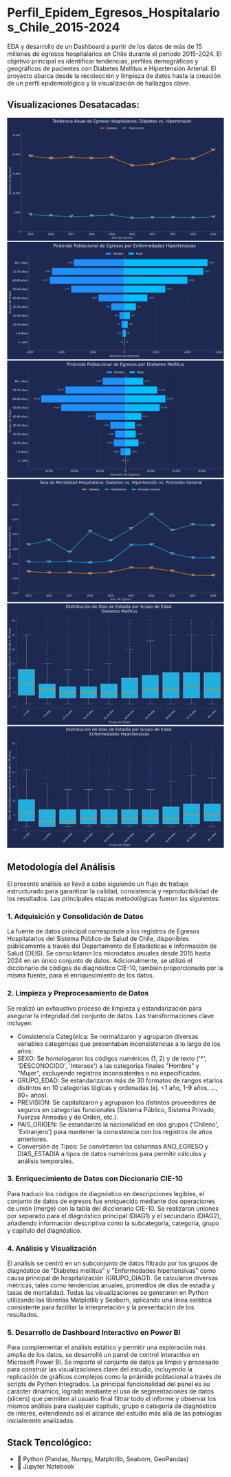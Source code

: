 # Perfil_Epidem_Egresos_Hospitalarios_Chile_2015-2024
EDA y desarrollo de un Dashboard a partir de los datos de más de 15 millones de egresos hospitalarios en Chile durante el periodo 2015-2024.
El objetivo principal es identificar tendencias, perfiles demográficos y geográficos de pacientes con Diabetes Mellitus e Hipertensión Arterial. El proyecto abarca desde la recolección y limpieza de datos hasta la creación de un perfil epidemiológico y la visualización de hallazgos clave.

## Visualizaciones Desatacadas:
![Evolución de los casos de hospitalización por Diabetes Mellitus e Hipertensión](graphics/tendencia_anual_dm_hta.png)
![Pirámide Poblacional de los egresos hospitalarios por Hipertensión](graphics/piramide_enfermedades_hipertensivas.png)
![Pirámide Poblacional de los egresos hospitalarios por Diabetes Mellitus](graphics/piramide_diabetes_mellitus.png)
![Evolución de la tasa de mortalidad para los casos de hospitalización por Diabetes Mellitus e Hipertensión](graphics/tasa_mortalidad_comparativa.png)
![Distribución de la estadía hospitalaria para los casos de Diabetes Mellitus](graphics/boxplot_estadia_por_edad_diabetes_mellitus.png)
![Distribución de la estadía hospitalaria para los casos de Hipertensión](graphics/boxplot_estadia_por_edad_enfermedades_hipertensivas.png)

## Metodología del Análisis
El presente análisis se llevó a cabo siguiendo un flujo de trabajo estructurado para garantizar la calidad, consistencia y reproducibilidad de los resultados. Las principales etapas metodológicas fueron las siguientes:

### 1. Adquisición y Consolidación de Datos
La fuente de datos principal corresponde a los registros de Egresos Hospitalarios del Sistema Público de Salud de Chile, disponibles públicamente a través del Departamento de Estadísticas e Información de Salud (DEIS). Se consolidaron los microdatos anuales desde 2015 hasta 2024 en un único conjunto de datos. Adicionalmente, se utilizó el diccionario de códigos de diagnóstico CIE-10, también proporcionado por la misma fuente, para el enriquecimiento de los datos.

### 2. Limpieza y Preprocesamiento de Datos
Se realizó un exhaustivo proceso de limpieza y estandarización para asegurar la integridad del conjunto de datos. Las transformaciones clave incluyen:

- Consistencia Categórica: Se normalizaron y agruparon diversas variables categóricas que presentaban inconsistencias a lo largo de los años:
- SEXO: Se homologaron los códigos numéricos (1, 2) y de texto ('*', 'DESCONOCIDO', 'Intersex') a las categorías finales "Hombre" y "Mujer", excluyendo registros inconsistentes o no especificados.
- GRUPO_EDAD: Se estandarizaron más de 30 formatos de rangos etarios distintos en 10 categorías lógicas y ordenadas (ej. <1 año, 1-9 años, ..., 80+ años).
- PREVISION: Se capitalizaron y agruparon los distintos proveedores de seguros en categorías funcionales (Sistema Público, Sistema Privado, Fuerzas Armadas y de Orden, etc.).
- PAIS_ORIGEN: Se estandarizó la nacionalidad en dos grupos ('Chileno', 'Extranjero') para mantener la consistencia con los registros de años anteriores.
- Conversión de Tipos: Se convirtieron las columnas ANO_EGRESO y DIAS_ESTADIA a tipos de datos numéricos para permitir cálculos y análisis temporales.

### 3. Enriquecimiento de Datos con Diccionario CIE-10
Para traducir los códigos de diagnóstico en descripciones legibles, el conjunto de datos de egresos fue enriquecido mediante dos operaciones de unión (merge) con la tabla del diccionario CIE-10. Se realizaron uniones por separado para el diagnóstico principal (DIAG1) y el secundario (DIAG2), añadiendo información descriptiva como la subcategoría, categoría, grupo y capítulo del diagnóstico.

### 4. Análisis y Visualización
El análisis se centró en un subconjunto de datos filtrado por los grupos de diagnóstico de "Diabetes mellitus" y "Enfermedades hipertensivas" como causa principal de hospitalización (GRUPO_DIAG1). Se calcularon diversas métricas, tales como tendencias anuales, promedios de días de estadía y tasas de mortalidad. Todas las visualizaciones se generaron en Python utilizando las librerías Matplotlib y Seaborn, aplicando una línea estética consistente para facilitar la interpretación y la presentación de los resultados.

### 5. Desarrollo de Dashboard Interactivo en Power BI
Para complementar el análisis estático y permitir una exploración más amplia de los datos, se desarrolló un panel de control interactivo en Microsoft Power BI. Se importó el conjunto de datos ya limpio y procesado para construir las visualizaciones clave del estudio, incluyendo la replicación de gráficos complejos como la pirámide poblacional a través de scripts de Python integrados. La principal funcionalidad del panel es su carácter dinámico, logrado mediante el uso de segmentaciones de datos (slicers) que permiten al usuario final filtrar todo el informe y observar los mismos análisis para cualquier capítulo, grupo o categoría de diagnóstico de interés, extendiendo así el alcance del estudio más allá de las patologías inicialmente analizadas.

## Stack Tencológico:
- 🐍 Python (Pandas, Numpy, Matplotlib, Seaborn, GeoPandas)
- 📓 Jupyter Notebook
